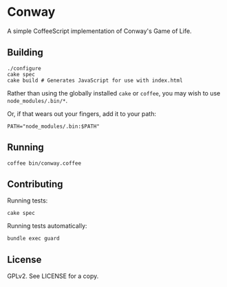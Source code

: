 Conway
======

A simple CoffeeScript implementation of Conway's Game of Life.

Building
--------

    ./configure
    cake spec
    cake build # Generates JavaScript for use with index.html

Rather than using the globally installed `cake` or `coffee`, you may wish to use `node_modules/.bin/*`.

Or, if that wears out your fingers, add it to your path:

    PATH="node_modules/.bin:$PATH"

Running
-------

    coffee bin/conway.coffee

Contributing
------------

Running tests:

    cake spec

Running tests automatically:

    bundle exec guard

License
-------

GPLv2.  See LICENSE for a copy.
